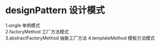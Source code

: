 # designPattern  设计模式
1.single 单例模式  
2.factoryMethod 工厂方法模式  
3.abstractFactoryMethod 抽象工厂方法
4.templateMethod 模板方法模式